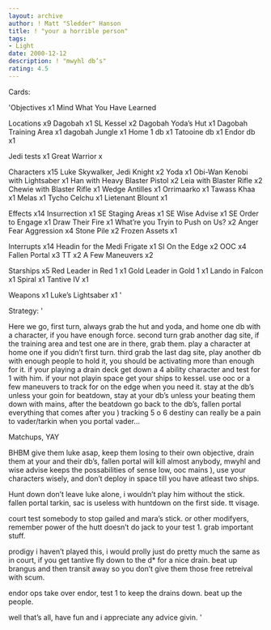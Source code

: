```yaml
---
layout: archive
author: ! Matt "Sledder" Hanson
title: ! "your a horrible person"
tags:
- Light
date: 2000-12-12
description: ! "mwyhl db’s"
rating: 4.5
---
```

Cards: 

'Objectives x1
Mind What You Have Learned

Locations x9
Dagobah x1 SL
Kessel x2
Dagobah Yoda’s Hut x1
Dagobah Training Area x1
dagobah Jungle x1
Home 1 db x1
Tatooine db x1
Endor db x1

Jedi tests x1
Great Warrior x

Characters x15
Luke Skywalker, Jedi Knight x2
Yoda x1
Obi-Wan Kenobi with Lightsaber x1
Han with Heavy Blaster Pistol x2
Leia with Blaster Rifle x2
Chewie with Blaster Rifle x1
Wedge Antilles x1
Orrimaarko x1
Tawass Khaa x1
Melas x1
Tycho Celchu x1
Lietenant Blount x1

Effects x14
Insurrection x1 SE
Staging Areas x1 SE
Wise Advise x1 SE
Order to Engage x1
Draw Their Fire x1
What’re you Tryin to Push on Us? x2
Anger Fear Aggression x4
Stone Pile x2
Frozen Assets x1

Interrupts x14
Headin for the Medi Frigate x1 SI
On the Edge x2
OOC x4
Fallen Portal x3
TT x2
A Few Maneuvers x2

Starships x5
Red Leader in Red 1 x1
Gold Leader in Gold 1 x1
Lando in Falcon x1
Spiral x1
Tantive IV x1

Weapons x1
Luke’s Lightsaber x1 '

Strategy: '

Here we go,
first turn, always grab the hut and yoda, and home one db with a character, if you have enough force. second turn grab another dag site, if the training area and test one are in there, grab them. play a character at home one if you didn’t first turn. third grab the last dag site, play another db with enough people to hold it, you should be activating more than enough for it. if your playing a drain deck get down a 4 ability character and test for 1 with him. if your not playin space get your ships to kessel. use ooc or a few maneuvers to track for on the edge when you need it. stay at the db’s unless your goin for beatdown, stay at your db’s unless your beating them down with mains, after the beatdown go back to the db’s, fallen portal everything that comes after you ) tracking 5 o 6 destiny can really be a pain to vader/tarkin when you portal vader...

Matchups, YAY

BHBM
give them luke asap, keep them losing to their own objective, drain them at your and their db’s, fallen portal will kill almost anybody, mwyhl and wise advise keeps the possabilities of sense low, ooc mains ), use your characters wisely, and don’t deploy in space till you have atleast two ships.

Hunt down
don’t leave luke alone, i wouldn’t play him without the stick. fallen portal tarkin, sac is useless with huntdown on the first side. tt visage.

court
test somebody to stop gailed and mara’s stick. or other modifyers, remember power of the hutt doesn’t do jack to your test 1. grab important stuff.

prodigy
i haven’t played this, i would prolly just do pretty much the same as in court, if you get tantive fly down to the d* for a nice drain. beat up brangus and then transit away so you don’t give them those free retreival with scum.

endor ops
take over endor, test 1 to keep the drains down. beat up the people.

well that’s all, have fun and i appreciate any advice givin.  '